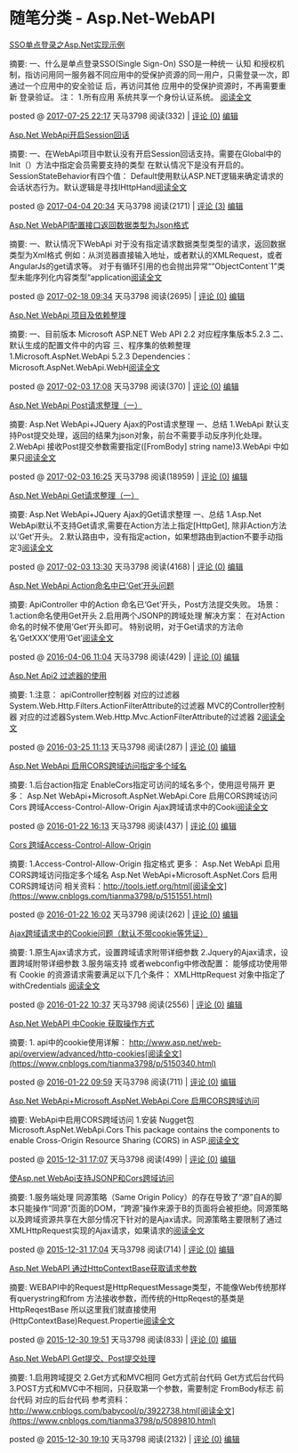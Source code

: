 # 随笔分类 - Asp.Net-WebAPI



[SSO单点登录之Asp.Net实现示例](https://www.cnblogs.com/tianma3798/p/7236838.html)

摘要:  一、什么是单点登录SSO(Single Sign-On) SSO是一种统一 认知  和授权机制，指访问用同一服务器不同应用中的受保护资源的同一用户，只需登录一次，即通过一个应用中的安全验证 后，再访问其他  应用中的受保护资源时，不再需要重新 登录验证。 注： 1.所有应用 系统共享一个身份认证系统。 [阅读全文](https://www.cnblogs.com/tianma3798/p/7236838.html)

posted @ [2017-07-25 22:17](https://www.cnblogs.com/tianma3798/p/7236838.html) 天马3798 阅读(332) | [评论 (0)](https://www.cnblogs.com/tianma3798/p/7236838.html#FeedBack)  [编辑](https://i.cnblogs.com/EditPosts.aspx?postid=7236838)



[Asp.Net WebApi开启Session回话](https://www.cnblogs.com/tianma3798/p/6666347.html)

摘要:  一、在WebApi项目中默认没有开启Session回话支持。需要在Global中的Init（）方法中指定会员需要支持的类型  在默认情况下是没有开启的。SessionStateBehavior有四个值：  Default使用默认ASP.NET逻辑来确定请求的会话状态行为。默认逻辑是寻找IHttpHand[阅读全文](https://www.cnblogs.com/tianma3798/p/6666347.html)

posted @ [2017-04-04 20:34](https://www.cnblogs.com/tianma3798/p/6666347.html) 天马3798 阅读(2171) | [评论 (3)](https://www.cnblogs.com/tianma3798/p/6666347.html#FeedBack)  [编辑](https://i.cnblogs.com/EditPosts.aspx?postid=6666347)



[Asp.Net WebAPI配置接口返回数据类型为Json格式](https://www.cnblogs.com/tianma3798/p/6412483.html)

摘要:  一、默认情况下WebApi 对于没有指定请求数据类型类型的请求，返回数据类型为Xml格式  例如：从浏览器直接输入地址，或者默认的XMLRequest，或者AngularJs的get请求等。  对于有循环引用的也会抛出异常““ObjectContent`1”类型未能序列化内容类型“application[阅读全文](https://www.cnblogs.com/tianma3798/p/6412483.html)

posted @ [2017-02-18 09:34](https://www.cnblogs.com/tianma3798/p/6412483.html) 天马3798 阅读(2695) | [评论 (0)](https://www.cnblogs.com/tianma3798/p/6412483.html#FeedBack)  [编辑](https://i.cnblogs.com/EditPosts.aspx?postid=6412483)



[Asp.Net WebApi 项目及依赖整理](https://www.cnblogs.com/tianma3798/p/6363033.html)

摘要: 一、目前版本  Microsoft ASP.NET Web API 2.2 对应程序集版本5.2.3 二、默认生成的配置文件中的内容 三、程序集的依赖整理  1.Microsoft.AspNet.WebApi 5.2.3  Dependencies：Microsoft.AspNet.WebApi.WebH[阅读全文](https://www.cnblogs.com/tianma3798/p/6363033.html)

posted @ [2017-02-03 17:08](https://www.cnblogs.com/tianma3798/p/6363033.html) 天马3798 阅读(370) | [评论 (0)](https://www.cnblogs.com/tianma3798/p/6363033.html#FeedBack)  [编辑](https://i.cnblogs.com/EditPosts.aspx?postid=6363033)



[Asp.Net WebApi Post请求整理（一）](https://www.cnblogs.com/tianma3798/p/6362896.html)

摘要:  Asp.Net WebApi+JQuery Ajax的Post请求整理 一、总结 1.WebApi  默认支持Post提交处理，返回的结果为json对象，前台不需要手动反序列化处理。2.WebApi  接收Post提交参数需要指定([FromBody] string name)3.WebApi 中如果只[阅读全文](https://www.cnblogs.com/tianma3798/p/6362896.html)

posted @ [2017-02-03 16:25](https://www.cnblogs.com/tianma3798/p/6362896.html) 天马3798 阅读(18959) | [评论 (0)](https://www.cnblogs.com/tianma3798/p/6362896.html#FeedBack)  [编辑](https://i.cnblogs.com/EditPosts.aspx?postid=6362896)



[Asp.Net WebApi Get请求整理（一）](https://www.cnblogs.com/tianma3798/p/6362500.html)

摘要:  Asp.Net WebApi+JQuery Ajax的Get请求整理 一、总结 1.Asp.Net  WebApi默认不支持Get请求,需要在Action方法上指定[HttpGet], 除非Action方法以‘Get’开头。  2.默认路由中，没有指定action，如果想路由到action不要手动指定3[阅读全文](https://www.cnblogs.com/tianma3798/p/6362500.html)

posted @ [2017-02-03 13:30](https://www.cnblogs.com/tianma3798/p/6362500.html) 天马3798 阅读(4168) | [评论 (0)](https://www.cnblogs.com/tianma3798/p/6362500.html#FeedBack)  [编辑](https://i.cnblogs.com/EditPosts.aspx?postid=6362500)



[Asp.Net WebApi Action命名中已‘Get’开头问题](https://www.cnblogs.com/tianma3798/p/5358386.html)

摘要:  ApiController 中的Action 命名已‘Get’开头，Post方法提交失败。 场景： 1.action命名使用Get开头  2.启用两个JSONP的跨域处理 解决方案： 在对Action命名的时候不使用’Get‘开头即可。  特别说明，对于Get请求的方法命名‘GetXXX’使用‘Get’[阅读全文](https://www.cnblogs.com/tianma3798/p/5358386.html)

posted @ [2016-04-06 11:04](https://www.cnblogs.com/tianma3798/p/5358386.html) 天马3798 阅读(429) | [评论 (0)](https://www.cnblogs.com/tianma3798/p/5358386.html#FeedBack)  [编辑](https://i.cnblogs.com/EditPosts.aspx?postid=5358386)



[Asp.Net Api2 过滤器的使用](https://www.cnblogs.com/tianma3798/p/5318703.html)

摘要: 1.注意：  apiController控制器 对应的过滤器System.Web.Http.Filters.ActionFilterAttribute的过滤器  MVC的Controller控制器 对应的过滤器System.Web.Http.Mvc.ActionFilterAttribute的过滤器 2[阅读全文](https://www.cnblogs.com/tianma3798/p/5318703.html)

posted @ [2016-03-25 11:13](https://www.cnblogs.com/tianma3798/p/5318703.html) 天马3798 阅读(287) | [评论 (0)](https://www.cnblogs.com/tianma3798/p/5318703.html#FeedBack)  [编辑](https://i.cnblogs.com/EditPosts.aspx?postid=5318703)



[Asp.Net WebApi 启用CORS跨域访问指定多个域名](https://www.cnblogs.com/tianma3798/p/5151592.html)

摘要:  1.后台action指定 EnableCors指定可访问的域名多个，使用逗号隔开 更多： Asp.Net  WebApi+Microsoft.AspNet.WebApi.Core 启用CORS跨域访问 Cors  跨域Access-Control-Allow-Origin Ajax跨域请求中的Cooki[阅读全文](https://www.cnblogs.com/tianma3798/p/5151592.html)

posted @ [2016-01-22 16:13](https://www.cnblogs.com/tianma3798/p/5151592.html) 天马3798 阅读(437) | [评论 (0)](https://www.cnblogs.com/tianma3798/p/5151592.html#FeedBack)  [编辑](https://i.cnblogs.com/EditPosts.aspx?postid=5151592)



[Cors 跨域Access-Control-Allow-Origin](https://www.cnblogs.com/tianma3798/p/5151551.html)

摘要:  1.Access-Control-Allow-Origin 指定格式 更多： Asp.Net WebApi 启用CORS跨域访问指定多个域名  Asp.Net WebApi+Microsoft.AspNet.Cors 启用CORS跨域访问  相关资料：http://tools.ietf.org/html[阅读全文](https://www.cnblogs.com/tianma3798/p/5151551.html)

posted @ [2016-01-22 16:02](https://www.cnblogs.com/tianma3798/p/5151551.html) 天马3798 阅读(262) | [评论 (0)](https://www.cnblogs.com/tianma3798/p/5151551.html#FeedBack)  [编辑](https://i.cnblogs.com/EditPosts.aspx?postid=5151551)



[Ajax跨域请求中的Cookie问题（默认不带cookie等凭证）](https://www.cnblogs.com/tianma3798/p/5150478.html)

摘要:  1.原生Ajax请求方式，设置跨域请求附带详细参数 2.Jquery的Ajax请求，设置跨域附带详细参数 3.服务端支持  或者webconfig中修改配置： 能够成功使用带有 Cookie 的资源请求需要满足以下几个条件：  XMLHttpRequest 对象中指定了 withCredentials [阅读全文](https://www.cnblogs.com/tianma3798/p/5150478.html)

posted @ [2016-01-22 10:37](https://www.cnblogs.com/tianma3798/p/5150478.html) 天马3798 阅读(2556) | [评论 (0)](https://www.cnblogs.com/tianma3798/p/5150478.html#FeedBack)  [编辑](https://i.cnblogs.com/EditPosts.aspx?postid=5150478)



[Asp.Net WebAPI 中Cookie 获取操作方式](https://www.cnblogs.com/tianma3798/p/5150340.html)

摘要: 1. api中的cookie使用详解： http://www.asp.net/web-api/overview/advanced/http-cookies[阅读全文](https://www.cnblogs.com/tianma3798/p/5150340.html)

posted @ [2016-01-22 09:59](https://www.cnblogs.com/tianma3798/p/5150340.html) 天马3798 阅读(711) | [评论 (0)](https://www.cnblogs.com/tianma3798/p/5150340.html#FeedBack)  [编辑](https://i.cnblogs.com/EditPosts.aspx?postid=5150340)



[Asp.Net WebApi+Microsoft.AspNet.WebApi.Core 启用CORS跨域访问](https://www.cnblogs.com/tianma3798/p/5092254.html)

摘要:  WebApi中启用CORS跨域访问 1.安装 Nugget包Microsoft.AspNet.WebApi.Cors This package  contains the components to enable Cross-Origin Resource Sharing (CORS)  in ASP.[阅读全文](https://www.cnblogs.com/tianma3798/p/5092254.html)

posted @ [2015-12-31 17:07](https://www.cnblogs.com/tianma3798/p/5092254.html) 天马3798 阅读(499) | [评论 (0)](https://www.cnblogs.com/tianma3798/p/5092254.html#FeedBack)  [编辑](https://i.cnblogs.com/EditPosts.aspx?postid=5092254)



[使Asp.net WebApi支持JSONP和Cors跨域访问](https://www.cnblogs.com/tianma3798/p/5092244.html)

摘要:  1.服务端处理 同源策略（Same Origin  Policy）的存在导致了“源”自A的脚本只能操作“同源”页面的DOM，“跨源”操作来源于B的页面将会被拒绝。同源策略以及跨域资源共享在大部分情况下针对的是Ajax请求。同源策略主要限制了通过XMLHttpRequest实现的Ajax请求，如果请求的[阅读全文](https://www.cnblogs.com/tianma3798/p/5092244.html)

posted @ [2015-12-31 17:04](https://www.cnblogs.com/tianma3798/p/5092244.html) 天马3798 阅读(714) | [评论 (0)](https://www.cnblogs.com/tianma3798/p/5092244.html#FeedBack)  [编辑](https://i.cnblogs.com/EditPosts.aspx?postid=5092244)



[Asp.Net WebAPI 通过HttpContextBase获取请求参数](https://www.cnblogs.com/tianma3798/p/5089890.html)

摘要:  WEBAPI中的Request是HttpRequestMessage类型，不能像Web传统那样有querystring和from  方法接收参数，而传统的HttpReqest的基类是HttpReqestBase  所以这里我们就直接使用(HttpContextBase)Request.Propertie[阅读全文](https://www.cnblogs.com/tianma3798/p/5089890.html)

posted @ [2015-12-30 19:51](https://www.cnblogs.com/tianma3798/p/5089890.html) 天马3798 阅读(833) | [评论 (0)](https://www.cnblogs.com/tianma3798/p/5089890.html#FeedBack)  [编辑](https://i.cnblogs.com/EditPosts.aspx?postid=5089890)



[Asp.Net WebAPI Get提交、Post提交处理](https://www.cnblogs.com/tianma3798/p/5089810.html)

摘要:  1.启用跨域提交 2.Get方式和MVC相同 Get方式前台代码 Get方式后台代码  3.POST方式和MVC中不相同，只获取第一个参数，需要制定 FromBody标志 前台代码 对应的后台代码 参考资料：  http://www.cnblogs.com/babycool/p/3922738.html[阅读全文](https://www.cnblogs.com/tianma3798/p/5089810.html)

posted @ [2015-12-30 19:10](https://www.cnblogs.com/tianma3798/p/5089810.html) 天马3798 阅读(2132) | [评论 (0)](https://www.cnblogs.com/tianma3798/p/5089810.html#FeedBack)  [编辑](https://i.cnblogs.com/EditPosts.aspx?postid=5089810)